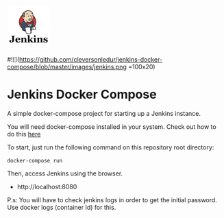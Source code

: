 <img src="https://github.com/cleversonledur/jenkins-docker-compose/blob/master/images/jenkins.png" alt="drawing" width="100"/>

#![](https://github.com/cleversonledur/jenkins-docker-compose/blob/master/images/jenkins.png =100x20)
# Jenkins Docker Compose
A simple docker-compose project for starting up a Jenkins instance.

You will need docker-compose installed in your system. Check out how to do this [here](https://docs.docker.com/compose/install/)


To start, just run the following command on this repository root directory:

```
docker-compose run 
```

Then, access Jenkins using the browser.

- http://localhost:8080

P.s: You will have to check jenkins logs in order to get the initial password. Use docker logs (container Id) for this.
